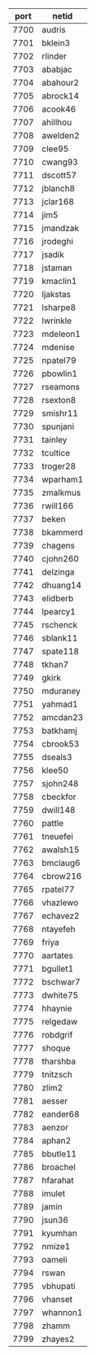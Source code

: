 |port|netid|
|----|------|
|7700|audris|
|7701|bklein3|
|7702|rlinder|
|7703|ababjac|
|7704|abahour2|
|7705|abrock14|
|7706|acook46|
|7707|ahillhou|
|7708|awelden2|
|7709|clee95|
|7710|cwang93|
|7711|dscott57|
|7712|jblanch8|
|7713|jclar168|
|7714|jim5|
|7715|jmandzak|
|7716|jrodeghi|
|7717|jsadik|
|7718|jstaman|
|7719|kmaclin1|
|7720|ljakstas|
|7721|lsharpe8|
|7722|lwrinkle|
|7723|mdeleon1|
|7724|mdenise|
|7725|npatel79|
|7726|pbowlin1|
|7727|rseamons|
|7728|rsexton8|
|7729|smishr11|
|7730|spunjani|
|7731|tainley|
|7732|tcultice|
|7733|troger28|
|7734|wparham1|
|7735|zmalkmus|
|7736|rwill166|
|7737|beken|
|7738|bkammerd|
|7739|chagens|
|7740|cjohn260|
|7741|delzinga|
|7742|dhuang14|
|7743|elidberb|
|7744|lpearcy1|
|7745|rschenck|
|7746|sblank11|
|7747|spate118|
|7748|tkhan7|
|7749|gkirk|
|7750|mduraney|
|7751|yahmad1|
|7752|amcdan23|
|7753|batkhamj|
|7754|cbrook53|
|7755|dseals3|
|7756|klee50|
|7757|sjohn248|
|7758|cbeckfor|
|7759|dwill148|
|7760|pattle|
|7761|tneuefei|
|7762|awalsh15|
|7763|bmclaug6|
|7764|cbrow216|
|7765|rpatel77|
|7766|vhazlewo|
|7767|echavez2|
|7768|ntayefeh|
|7769|friya|
|7770|aartates|
|7771|bgullet1|
|7772|bschwar7|
|7773|dwhite75|
|7774|hhaynie|
|7775|relgedaw|
|7776|robdgrif|
|7777|shoque|
|7778|tharshba|
|7779|tnitzsch|
|7780|zlim2|
|7781|aesser|
|7782|eander68|
|7783|aenzor|
|7784|aphan2|
|7785|bbutle11|
|7786|broachel|
|7787|hfarahat|
|7788|imulet|
|7789|jamin|
|7790|jsun36|
|7791|kyumhan|
|7792|nmize1|
|7793|oameli|
|7794|rswan|
|7795|vbhupati|
|7796|vhanset|
|7797|whannon1|
|7798|zhamm|
|7799|zhayes2|

